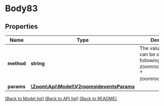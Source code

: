# Body83

## Properties
Name | Type | Description | Notes
------------ | ------------- | ------------- | -------------
**method** | **string** | The value of this field can be one of the following:&lt;br&gt; * zoomroom.check_in * zoomroom.check_out | [optional] 
**params** | [**\Zoom\Api\Model\V2roomsideventsParams**](V2roomsideventsParams.md) |  | [optional] 

[[Back to Model list]](../README.md#documentation-for-models) [[Back to API list]](../README.md#documentation-for-api-endpoints) [[Back to README]](../README.md)



